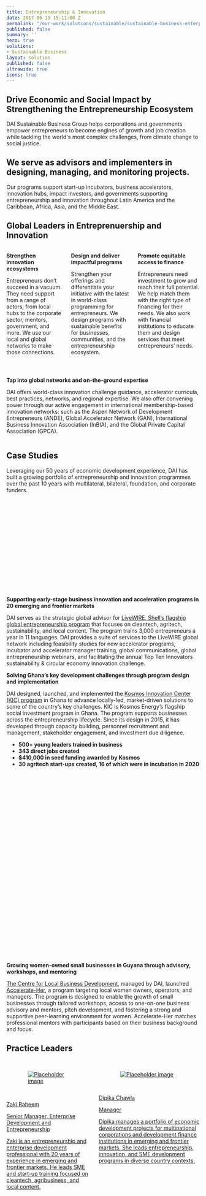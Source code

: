 ```yaml
---
title: Entrepreneurship & Innovation
date: 2017-06-19 15:11:00 Z
permalink: "/our-work/solutions/sustainable/sustainable-business-enterprise-innovation"
published: false
summary: ''
hero: true
solutions:
- Sustainable Business
layout: solution
published: false
ultrawide: true
icons: true
---
```


<aside>
  <h2>Drive Economic and Social Impact by Strengthening the Entrepreneurship Ecosystem</h2>
  <p>DAI Sustainable Business Group helps corporations and governments empower entrepreneurs to become engines of growth and job creation while tackling the world's most complex challenges, from climate change to social justice.</p>
</aside>

## We serve as advisors and implementers in designing, managing, and monitoring projects.

Our programs support start-up incubators, business accelerators, innovation hubs, impact investors, and governments supporting entrepreneurship and innovation throughout Latin America and the Caribbean, Africa, Asia, and the Middle East.

## Global Leaders in Entreprenuership and Innovation

<div class="bulma enterprise-innovation">
  <div class="columns is-3" style="margin-bottom: 1.75rem;">
    <div class="column">
      <div class="card bm--card-equal-height">
        <span class="icon">
          <i class="fas fa-lightbulb"></i>
        </span>
        <div class="card-content">
          <div class="content">
            <p><strong>Strengthen innovation ecosystems</strong></p>
            <p>Entrepreneurs don’t succeed in a vacuum. They need support from
            a range of actors, from local hubs to the corporate sector, mentors, government, and more. We use our local and global
            networks to make those connections.</p>
          </div>
        </div>
      </div>
    </div>
    <div class="column">
      <div class="card bm--card-equal-height">
        <span class="icon">
          <i class="fas fa-pencil-ruler"></i>
        </span>
        <div class="card-content">
          <div class="content">
            <p><strong>Design and deliver impactful programs</strong></p>
            <p>Strengthen your offerings and differentiate your initiative with the latest in world-class programming
            for entrepreneurs. We design programs with sustainable benefits for businesses, communities, and the entrepreneurship
            ecosystem.</p>
          </div>
        </div>
      </div>
    </div>
    <div class="column">
    <div class="card bm--card-equal-height">
      <span class="icon">
        <i class="fas fa-piggy-bank"></i>
      </span>
      <div class="card-content">
        <div class="content">
          <p><strong>Promote equitable access to finance</strong></p>
          <p>Entrepreneurs need investment to grow and reach their full potential. We help match them with the right type of
          financing for their needs. We also work with financial institutions to educate them and design services that meet
          entrepreneurs’ needs.</p>
        </div>
      </div>
    </div>
    </div>
  </div>
  <div class="columns">
    <div class="colum">
      <div class="card">
        <span class="icon">
          <i class="fas fa-users"></i>
        </span>
        <div class="card-content">
          <div class="content">
            <p><strong>Tap into global networks and on-the-ground expertise</strong></p>
            <p>DAI offers world-class innovation challenge guidance, accelerator curricula, best practices, networks, and regional
            expertise. We also offer convening power through our active engagement in international membership-based innovation
            networks: such as the Aspen Network of Development Entrepreneurs (ANDE), Global Accelerator Network (GAN), International Business
            Innovation Association (InBIA), and the Global Private Capital Association (GPCA).</p>
          </div>
        </div>
      </div>
    </div>
  </div>
</div>

## Case Studies

Leveraging our 50 years of economic development experience, DAI has built a growing portfolio of entrepreneurship and
innovation programmes over the past 10 years with multilateral, bilateral, foundation, and corporate funders.

<div class="bulma enterprise-innovation">
  <div class="tile is-ancestor">
    <div class="is-parent tile is-4">
      <div class="tile box is-child" style="background-image: url(/uploads/sbg-tile-image-1.png); background-size: cover; background-position: center; min-height: 15rem;">
        <article>
        </article>
      </div>
    </div>
    <div class="tile is-parent">
      <div class="tile box is-child">
        <article>
          <p><strong>Supporting early-stage business innovation and acceleration programs in 20 emerging and frontier markets</strong></p>
          <p>DAI serves as the strategic global advisor for <a href="/our-work/projects/worldwide-shell-livewire-global-consultancy">LiveWIRE, Shell’s flagship global entrepreneurship program</a> that focuses on cleantech, agritech, sustainability, and local content. The program trains 3,000 entrepreneurs a year in 11 languages. DAI provides a suite of services to the LiveWIRE global network including feasibility studies for new accelerator programs, incubator and accelerator manager training, global communications, global entrepreneurship webinars, and facilitating the annual Top Ten Innovators sustainability & circular economy innovation challenge.</p>
        </article>
      </div>
    </div>
  </div>
  <div class="tile is-ancestor">
    <div class="is-parent tile">
      <div class="tile box is-child">
        <article>
          <p><strong>Solving Ghana’s key development challenges through program design and implementation</strong></p>
          <p>DAI designed, launched, and implemented the <a href="/our-work/projects/ghana-kosmos-innovation-center-kic">Kosmos Innovation Center (KIC) program</a> in Ghana to advance locally-led, market-driven solutions to some of the country’s key challenges. KIC is Kosmos Energy’s flagship social investment program in Ghana. The program supports businesses across the entrepreneurship lifecycle. Since its design in 2015, it has developed through capacity building, personnel recruitment and management, stakeholder engagement, and investment due diligence.</p>
          <ul style="margin-left: .5rem;">
            <li><strong>500+ young leaders trained in business</strong></li>
            <li><strong>343 direct jobs created</strong></li>
            <li><strong>$410,000 in seed funding awarded by Kosmos</strong></li>
            <li><strong>30 agritech start-ups created, 16 of which were in incubation in 2020</strong></li>
          </ul>
        </article>
      </div>
    </div>
    <div class="tile is-parent is-4">
      <div class="tile box is-child" style="background-image: url(/uploads/sbg-tile-image-2.png); background-size: cover; background-position: center; min-height: 15rem;">
        <article>
        </article>
      </div>
    </div>
  </div>
  <div class="tile is-ancestor">
    <div class="is-parent tile is-4">
      <div class="tile box is-child" style="background-image: url(/uploads/sbg-tile-image-3.png); background-size: cover; background-position: center; min-height: 15rem;">
        <article>
        </article>
      </div>
    </div>
    <div class="tile is-parent">
      <div class="tile box is-child">
        <article>
          <p><strong>Growing women-owned small businesses in Guyana through advisory, workshops, and mentoring</strong></p>
          <p><a href="/our-work/projects/guyana-centre-for-local-business-development">The Centre for Local Business Development</a>, managed by DAI, launched <a href="/news/dai-managed-centre-for-local-business-development-launches-womens-entrepreneurship-programme-in-guyana">Accelerate-Her</a>, a program targeting local women owners, operators, and managers. The program is designed to enable the growth of small businesses through tailored workshops, access to one-on-one business advisory and mentors, pitch development, and fostering a strong and supportive peer-learning environment for women. Accelerate-Her matches professional mentors with participants based on their business background and focus.</p>
        </article>
      </div>
    </div>
  </div>
</div>

## Practice Leaders

<div class="bulma enterprise-innovation">
  <div class="container">
    <div class="columns">
      <div class="column">
        <a class="bulma-card" href="/who-we-are/our-team/zaki-raheem">
          <div class="card is-child bm--card-equal-height">
            <div class="card-image" style="padding: 1rem;">
              <figure class="image is-128x128">
                <img class="is-rounded" src="/uploads/new_Zaki%20Raheem%20(in%20Quito).jpg" alt="Placeholder image">
              </figure>
            </div>
            <div class="card-content">
              <div class="media">
                <div class="media-content">
                  <p class="title is-4">Zaki Raheem</p>
                  <p class="subtitle is-6">Senior Manager, Enterprise Development and Entrepreneurship</p>
                </div>
              </div>
              <div class="content">
                <p>Zaki is an entrepreneurship and enterprise development professional with 20 years of experience in emerging and frontier
                markets. He leads SME and start-up training focused on cleantech, agribusiness, and local content.</p>
              </div>
            </div>
          </div>
        </a>
      </div>
      <div class="column">
        <a class="bulma-card" href="/who-we-are/our-team/dipika-chawla">
          <div class="card is-child bm--card-equal-height">
            <div class="card-image" style="padding: 1rem;">
              <figure class="image is-128x128">
                <img class="is-rounded" src="/uploads/Dipika%20Chawla%20headshot%202019.jpg" alt="Placeholder image">
              </figure>
            </div>
            <div class="card-content">
              <div class="media">
                <div class="media-content">
                  <p class="title is-4">Dipika Chawla</p>
                  <p class="subtitle is-6">Manager</p>
                </div>
              </div>
              <div class="content">
                <p>Dipika manages a portfolio of economic development projects for multinational corporations and development finance institutions in emerging and frontier markets. She leads entrepreneurship, innovation, and SME development programs in diverse country contexts.​​</p>
              </div>
            </div>
          </div>
        </a>
      </div>
    </div>
  </div>
</div>


